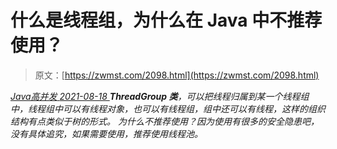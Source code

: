 <!--yml
category: 未分类
date: 0001-01-01 00:00:00
-->

# 什么是线程组，为什么在 Java 中不推荐使用？

> 原文：[https://zwmst.com/2098.html](https://zwmst.com/2098.html)

   [ *Java高并发* ](https://zwmst.com/java%e9%ab%98%e5%b9%b6%e5%8f%91)*[ <time datetime="2021-08-18T16:26:39+08:00"> 2021-08-18 </time> ](https://zwmst.com/2098.html)  **ThreadGroup 类**，可以把线程归属到某一个线程组中，线程组中可以有线程对象，也可以有线程组，组中还可以有线程，这样的组织结构有点类似于树的形式。
为什么不推荐使用？因为使用有很多的安全隐患吧，没有具体追究，如果需要使用，推荐使用线程池。*